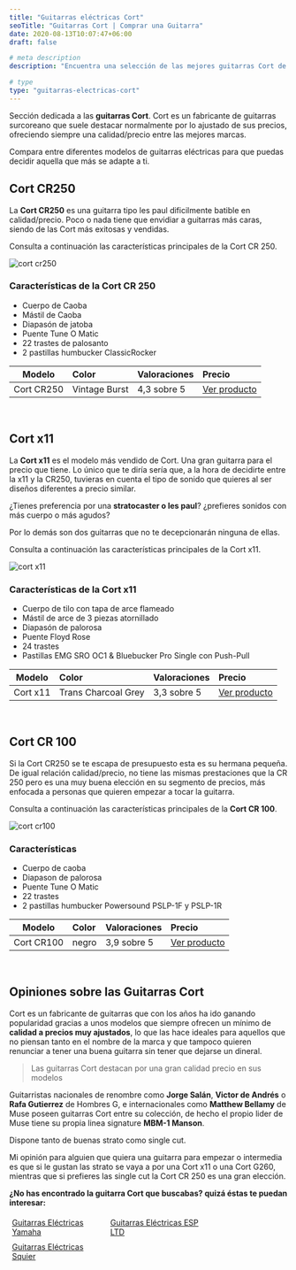 ```yaml
---
title: "Guitarras eléctricas Cort"
seoTitle: "Guitarras Cort | Comprar una Guitarra"
date: 2020-08-13T10:07:47+06:00
draft: false

# meta description
description: "Encuentra una selección de las mejores guitarras Cort de 2020 &#9989;  Compara entre modelos exitosos como la Cort cr250 o la x11"

# type
type: "guitarras-electricas-cort"
---
```


Sección dedicada a las **guitarras Cort**. Cort es un fabricante de guitarras surcoreano que suele destacar normalmente por lo ajustado de sus precios, ofreciendo siempre una calidad/precio entre las mejores marcas.

Compara entre diferentes modelos de guitarras eléctricas para que puedas decidir aquella que más se adapte a ti.

## Cort CR250

La **Cort CR250** es una guitarra tipo les paul dificilmente batible en calidad/precio. Poco o nada tiene que envidiar a guitarras más caras, siendo de las Cort más exitosas y vendidas.

Consulta a continuación las características principales de la Cort CR 250.

![cort cr250](../../images/cort/cort-cr250.jpg)

### Características de la Cort CR 250

* Cuerpo de Caoba
* Mástil de Caoba
* Diapasón de jatoba
* Puente Tune O Matic
* 22 trastes de palosanto
* 2 pastillas humbucker ClassicRocker

| Modelo        | Color    | Valoraciones | Precio |      
| ------------- |:-------------|:-------------|:-------------
| Cort CR250 	| Vintage Burst | 4,3 sobre 5 | <a href="https://amzn.to/3essWvn" rel="nofollow noopener noreferrer" target="_blank">Ver producto</a>

&nbsp;

## Cort x11

La **Cort x11** es el modelo más vendido de Cort. Una gran guitarra para el precio que tiene. Lo único que te diría sería que, a la hora de decidirte entre la x11 y la CR250, tuvieras en cuenta el tipo de sonido que quieres al ser diseños diferentes a precio similar. 

¿Tienes preferencia por una **stratocaster o les paul**? ¿prefieres sonidos con más cuerpo o más agudos?

Por lo demás son dos guitarras que no te decepcionarán ninguna de ellas.

Consulta a continuación las características principales de la Cort x11.

![cort x11](../../images/cort/cort-x11.jpg)

### Características de la Cort x11

* Cuerpo de tilo con tapa de arce flameado
* Mástil de arce de 3 piezas atornillado
* Diapasón de palorosa
* Puente Floyd Rose
* 24 trastes
* Pastillas EMG SRO OC1 & Bluebucker Pro Single con Push-Pull

| Modelo        | Color    | Valoraciones | Precio |      
| ------------- |:-------------|:-------------|:-------------
| Cort x11 	| Trans Charcoal Grey | 3,3 sobre 5 | <a href="https://amzn.to/2BJ7ELF" rel="nofollow noopener noreferrer" target="_blank">Ver producto</a>

&nbsp;

## Cort CR 100

Si la Cort CR250 se te escapa de presupuesto esta es su hermana pequeña. De igual relación calidad/precio, no tiene las mismas prestaciones que la CR 250 pero es una muy buena elección en su segmento de precios, más enfocada a personas que quieren empezar a tocar la guitarra.

Consulta a continuación las características principales de la **Cort CR 100**.

![cort cr100](../../images/cort/cort-cr100.jpg)

### Características

* Cuerpo de caoba
* Diapason de palorosa
* Puente Tune O Matic
* 22 trastes
* 2 pastillas humbucker Powersound PSLP-1F y PSLP-1R

| Modelo        | Color    | Valoraciones | Precio |      
| ------------- |:-------------|:-------------|:-------------
| Cort CR100	   	   | negro | 3,9 sobre 5 | <a href="https://amzn.to/2yjOWcd" rel="nofollow noopener noreferrer" target="_blank">Ver producto</a>

&nbsp;

## Opiniones sobre las Guitarras Cort

Cort es un fabricante de guitarras que con los años ha ido ganando popularidad gracias a unos modelos que siempre ofrecen un mínimo de **calidad a precios muy ajustados**, lo que las
hace ideales para aquellos que no piensan tanto en el nombre de la marca y que tampoco quieren renunciar a tener una buena guitarra sin tener que dejarse un dineral.

> Las guitarras Cort destacan por una gran calidad precio en sus modelos

Guitarristas nacionales de renombre como **Jorge Salán**, **Victor de Andrés** o **Rafa Gutierrez** de Hombres G, e internacionales como **Matthew Bellamy** de Muse poseen guitarras Cort entre su colección, de hecho
el propio lider de Muse tiene su propia linea signature **MBM-1 Manson**.

Dispone tanto de buenas strato como single cut. 

Mi opinión para alguien que quiera una guitarra para empezar o intermedia es que si le gustan las strato se vaya a por una Cort x11 o una Cort G260, mientras que si prefieres
las single cut la Cort CR 250 es una gran elección.  

**¿No has encontrado la guitarra Cort que buscabas? quizá éstas te puedan interesar:**

<div class="row">
      <div class="column" style="float: left; width: 33.33%; padding: 5px;">
        <a href="/guitarras-yamaha/">
          <figcaption>Guitarras Eléctricas Yamaha</figcaption>
        </a>
      </div>
      <div class="column" style="float: left; width: 33.33%; padding: 5px;">
        <a href="/guitarras-ltd/">
          <figcaption>Guitarras Eléctricas ESP LTD</figcaption>
        </a>
      </div>
      <div class="column" style="float: left; width: 33.33%; padding: 5px;">
        <a href="/guitarras-squier/">
          <figcaption>Guitarras Eléctricas Squier</figcaption>
        </a>
      </div>
</div>